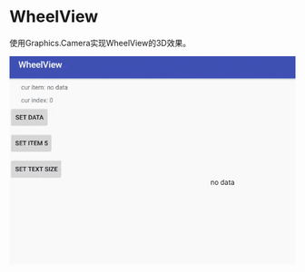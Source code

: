 # WheelView
使用Graphics.Camera实现WheelView的3D效果。

![image](https://github.com/UI-Animation-Chen/WheelView/blob/master/GIF/wheelView%20.gif)
